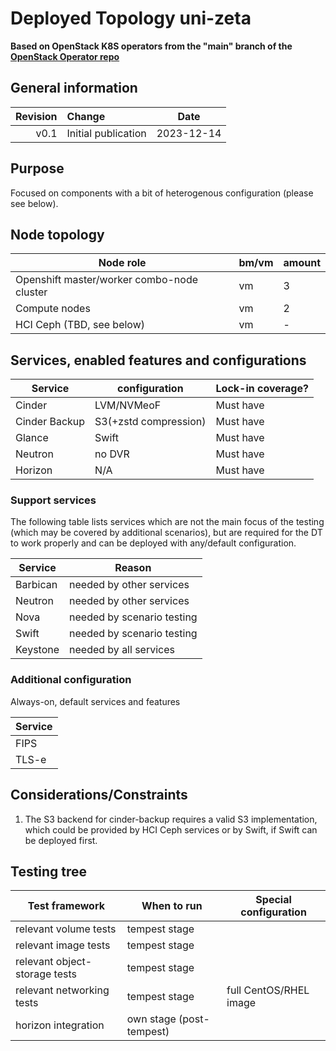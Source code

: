 # Deployed Topology uni-zeta

**Based on OpenStack K8S operators from the "main" branch of the [OpenStack Operator repo](https://github.com/openstack-k8s-operators/openstack-operator/commit/d1bd4f70ded050463064d929c7342ccbcb660bff)**

## General information

| Revision | Change                | Date             |
|--------: | :-------------------- | :--------------: |
| v0.1     | Initial publication   | 2023-12-14       |

## Purpose
Focused on components with a bit of heterogenous configuration (please see below).

## Node topology
| Node role                                        | bm/vm | amount |
| ------------------------------------------------ | ----- | ------ |
| Openshift master/worker combo-node cluster       | vm    | 3      |
| Compute nodes                                    | vm    | 2      |
| HCI Ceph (TBD, see below)                        | vm    | -      |


## Services, enabled features and configurations

| Service          | configuration                   | Lock-in coverage?  |
| ---------------- | ------------------------------- | ------------------ |
| Cinder           | LVM/NVMeoF                      | Must have          |
| Cinder Backup    | S3(+zstd compression)           | Must have          |
| Glance           | Swift                           | Must have          |
| Neutron          | no DVR                          | Must have          |
| Horizon          | N/A                             | Must have          |


### Support services
The following table lists services which are not the main focus of the testing (which may be covered by additional scenarios), but are required for the DT to work properly and can be deployed with any/default configuration.

| Service          | Reason  |
| ---------------- |------------------ |
| Barbican         | needed by other services   |
| Neutron          | needed by other services   |
| Nova             | needed by scenario testing |
| Swift            | needed by scenario testing |
| Keystone         | needed by all services     |


### Additional configuration

Always-on, default services and features

| Service  |
| -------- |
| FIPS     |
| TLS-e    |


## Considerations/Constraints

1. The S3 backend for cinder-backup requires a valid S3 implementation, which could be provided by HCI Ceph services or by Swift, if Swift can be deployed first.


## Testing tree

| Test framework   | When to run          | Special configuration |
| ---------------- | -------------------- | ----------------------|
| relevant volume tests | tempest stage |           |
| relevant image tests  | tempest stage |           |
| relevant object-storage tests  | tempest stage |           |
| relevant networking tests | tempest stage | full CentOS/RHEL image  |
| horizon integration   | own stage (post-tempest)|           |
